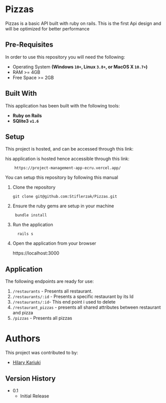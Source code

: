 # Pizzas
Pizzas is a basic API built with ruby on rails. 
This is the first Api design and will be optimized for better performance

## Pre-Requisites
In order to use this repository you will need the following:

- Operating System **(Windows `10+`, Linux `3.8+`, or MacOS X `10.7+`)**
- RAM >= 4GB
- Free Space >= 2GB

## Built With
This application has been built with the following tools:

- **Ruby on Rails**
- **SQlite3 `v1.6`**


## Setup
This project is hosted, and can be accessed through this link:

   his application is hosted hence accessible through this link:

        
        https://project-management-app-ecru.vercel.app/



You can setup this repository by following this manual

1. Clone the repository
    
       git clone git@github.com:Stiflerzak/Pizzas.git
   
2. Ensure the ruby gems are setup in your machine
    
        bundle install
  
3. Run the application
   
         rails s
    
4. Open the application from your browser
    
   https://localhost:3000
   
   
## Application

The following endpoints are ready for use:
1. `/restaurants` - Presents all restaurant.
2. `/restaurants/:id` - Presents a specific restaurant by its Id
3. `/restaurants/:id`- This end point i used to delete
4. `/restaurant_pizzas` - presents all shared attributes between restaurant and pizza
5. `/pizzas` - Presents all pizzas



# Authors
This project was contributed to by:
- [Hilary Kariuki](https://github.com/Stiflerzak/)

## Version History

* 0.1
    * Initial Release